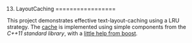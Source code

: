 13. LayoutCaching
=================

This project demonstrates effective text-layout-caching using a LRU strategy. The [cache](src/LayoutCache.h) is implemented using simple components from the *C++11 standard library*, with a [little help from boost](http://www.boost.org/doc/libs/1_53_0/libs/bimap/doc/html).
